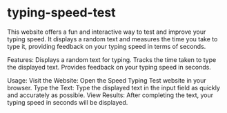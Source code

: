 # typing-speed-test
This website offers a fun and interactive way to test and improve your typing speed. It displays a random text and measures the time you take to type it, providing feedback on your typing speed in terms of seconds.

Features:
Displays a random text for typing.
Tracks the time taken to type the displayed text.
Provides feedback on your typing speed in seconds.

Usage:
Visit the Website: Open the Speed Typing Test website in your browser.
Type the Text: Type the displayed text in the input field as quickly and accurately as possible.
View Results: After completing the text, your typing speed in seconds will be displayed.


